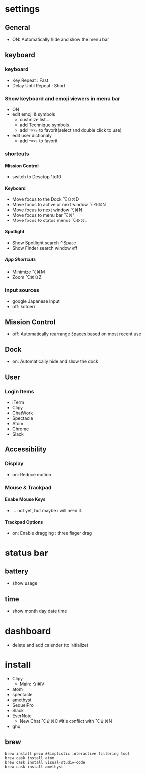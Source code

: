 # settings
## General
- ON: Automatically hide and show the menu bar
## keyboard
### keyboard
- Key Repeat : Fast
- Delay Until Repeat : Short
### Show keyboard and emoji viewers in menu bar
- ON
- edit emoji & symbols
  - custmize list...
  - add Technique symbols
  - add `⌃⌘⌥⇧` to favorit(select and double click to use)
- edit user dictionaly
  - add `⌃⌘⌥⇧` to favorit
### shortcuts
#### Mission Control
- switch to Desctop 1to10
#### Keyboard
- Move focus to the Dock ⌥⇧⌘D
- Move focus to active or next window ⌥⇧⌘N
- Move focus to next window ⌥⌘N
- Move focus to menu bar ⌥⌘/
- Move focus to status menus ⌥⇧⌘_

#### Spotlight
- Show Spotlight search ⌃Space
- Show Finder search window off
##### App Shortcuts
- Minimize ⌥⌘M
- Zoom ⌥⌘⇧Z
### input sources
- google Japanese input
- off: kotoeri
## Mission Control
- off: Automatically rearrange Spaces based on most recent use
## Dock
- on: Automatically hide and show the dock
## User
### Login Items
- iTerm
- Clipy
- ChatWork
- Spectacle
- Atom
- Chrome
- Slack
## Accessibility
### Display
- on: Reduce motion
### Mouse & Trackpad
#### Enabe Mouse Keys
- ... not yet, but maybe i will need it.
#### Trackpad Options
- on: Enable dragging : three finger drag

# status bar
## battery
- show usage
## time
- show month day date time

# dashboard
- delete and add calender (to initialize)

# install
- Clipy
  - Main: ⇧⌘V
- atom
- spectacle
- amethyst
- SequelPro
- Slack
- EverNote
  - New Chat ⌥⇧⌘C  #it's conflict with ⌥⇧⌘N
- ghq

## brew
```
brew install peco #Simplistic interactive filtering tool
brew cask install atom
brew cask install visual-studio-code
brew cask install amethyst
```
